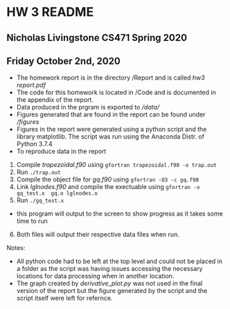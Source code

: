 # HW 3 README
## Nicholas Livingstone CS471 Spring 2020
## Friday October 2nd, 2020

- The homework report is in the directory /Report and is called *hw3 report.pdf*
- The code for this homework is located in
  /Code and is documented in the appendix
  of the report.
- Data produced in the prgram is exported to */data/*
- Figures generated that are found in the report can be found under */figures*
- Figures in the report were generated using a python script and the library matplotlib.
  The script was run using the Anaconda Distr. of Python 3.7.4
- To reproduce data in the report
1. Compile *trapezoidal.f90* using `gfortran trapezoidal.f90 -o trap.out`
2. Run `./trap.out`
3. Compile the object file for *gq.f90* using `gfortran -O3 -c gq.f90`
4. Link *lglnodes.f90* and compile the exectuable using `gfortran -o gq_test.x  gq.o lglnodes.o`
5. Run `./gq_test.x`
* this program will output to the screen to show progress as it takes some time to run
6. Both files will output their respective data files when run. 

Notes: 
* All python code had to be left at the top level and could not be placed in a folder as
the script was having issues accessing the necessary locations for data processing when in another
location. 
* The graph created by *derivative_plot.py* was not used in the final version of the report but the
figure generated by the script and the script itself were left for refernce.  